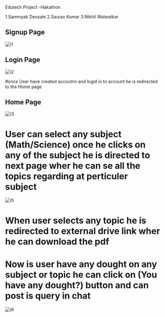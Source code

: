 Edutech Project -Hakathon

1.Sammyak Deosale
2.Saurav Kumar
3.Nikhil Walwatkar

## Signup Page 
![i1](https://user-images.githubusercontent.com/101917670/215333825-bc9b9ab4-1af4-4de2-a885-54671f25b6d2.PNG)

## Login Page
![i2](https://user-images.githubusercontent.com/101917670/215333833-ec6ffa2c-4479-45c8-b1e2-14787d29a1e6.PNG)

#once User have created accoutnn and logid in to account he is redirected to the Home page 
## Home Page
![i3](https://user-images.githubusercontent.com/101917670/215333835-a15d716f-8222-4c1b-99a8-bf58d559c6c3.PNG)


# User can select any subject (Math/Science) once he clicks on any of the subject he is directed to next page wher he can se all the topics regarding at perticuler subject
![i5](https://user-images.githubusercontent.com/101917670/215333846-073e0799-3ada-49fd-810f-3b70a1f15bae.PNG)
# When user selects any topic he is redirected to external drive link wher he can download the pdf

# Now is user have any dought on any subject or topic he can click on (You have any dought?) button and can post is query in chat
![i6](https://user-images.githubusercontent.com/101917670/215333847-bb907df1-fb09-4655-b8bb-ccabfc40aa66.PNG)


